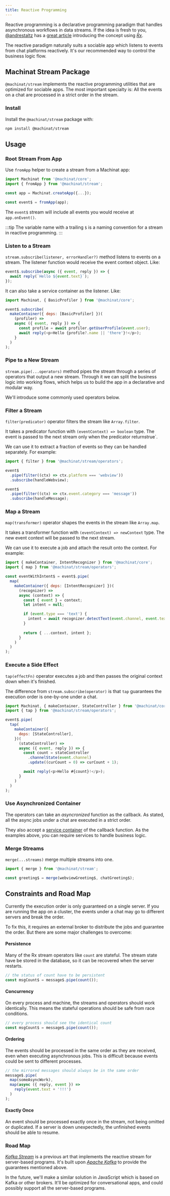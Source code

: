 ```yaml
---
title: Reactive Programming
---
```


Reactive programming is a declarative programming paradigm that handles asynchronous workflows in data streams.
If the idea is fresh to you, [@andrestaltz](https://twitter.com/andrestaltz)
has a [great article](https://gist.github.com/staltz/868e7e9bc2a7b8c1f754) introducing the concept using [_Rx_](https://reactivex.io/).

The reactive paradigm naturally suits a sociable app which listens to events from chat platforms reactively.
It's our recommended way to control the business logic flow.

## Machinat Stream Package

`@machinat/stream` implements the reactive programming utilities that are optimized for sociable apps.
The most important specialty is: All the events on a chat are processed in a strict order in the stream.

### Install

Install the `@machinat/stream` package with:

```bash
npm install @machinat/stream
```

## Usage

### Root Stream From App

Use `fromApp` helper to create a stream from a Machinat app:

```js
import Machinat from '@machinat/core';
import { fromApp } from '@machinat/stream';

const app = Machinat.createApp({...});

const event$ = fromApp(app);
```

The `event$` stream will include all events you would receive at `app.onEvent()`.

:::tip
The variable name with a trailing `$` is a naming convention for a stream in reactive programming.
:::

### Listen to a Stream

`stream.subscribe(listener, errorHandler?)` method listens to events on a stream.
The listener function would receive the event context object.
Like:

```js
event$.subscribe(async ({ event, reply }) => {
  await reply(`Hello ${event.text}`);
});
```

It can also take a service container as the listener.
Like:

```js
import Machinat, { BasicProfiler } from '@machinat/core';

event$.subscribe(
  makeContainer({ deps: [BasicProfiler] })(
    (profiler) =>
    async ({ event, reply }) => {
      const profile = await profiler.getUserProfile(event.user);
      await reply(<p>Hello {profile?.name || 'there'}!</p>);
    }
  )
);
```

### Pipe to a New Stream

`stream.pipe(...operators)` method pipes the stream through a series of operators that output a new stream.
Through it we can split the business logic into working flows,
which helps us to build the app in a declarative and modular way.

We'll introduce some commonly used operators below.

### Filter a Stream

`filter(predicator)` operator filters the stream like `Array.filter`.

It takes a predicator function with `(eventContext) => boolean` type.
The event is passed to the next stream only when the predicator returnstrue`.

We can use it to extract a fraction of events so they can be handled separately.
For example:

```js
import { filter } from '@machinat/stream/operators';

event$
  .pipe(filter((ctx) => ctx.platform === 'webview'))
  .subscribe(handleWebview);

event$
  .pipe(filter((ctx) => ctx.event.category === 'message'))
  .subscribe(handleMessage);
```

### Map a Stream

`map(transformer)` operator shapes the events in the stream like `Array.map`.

It takes a transformer function with `(eventContext) => newContext` type.
The new event context will be passed to the next stream.

We can use it to execute a job and attach the result onto the context. 
For example:

```js
import { makeContainer, IntentRecognizer } from '@machinat/core';
import { map } from '@machinat/stream/operators';

const eventWithIntent$ = event$.pipe(
  map(
    makeContainer({ deps: [IntentRecognizer] })(
      (recognizer) =>
      async (context) => {
        const { event } = context;
        let intent = null;

        if (event.type === 'text') {
          intent = await recognizer.detectText(event.channel, event.text);
        }
        
        return { ...context, intent };
      }
    )
  )
);
```

### Execute a Side Effect

`tap(effectFn)` operator executes a job and then passes the original context down when it's finished.
 
The difference from `stream.subscribe(operator)` is that `tap` guarantees the execution order is one-by-one under a chat.

```js
import Machinat, { makeContainer, StateController } from '@machinat/core';
import { tap } from '@machinat/stream/operators';

event$.pipe(
  tap(
    makeContainer({
      deps: [StateController],
    })(
      (stateController) =>
      async ({ event, reply }) => {
        const count = stateController
          .channelState(event.channel)
          .update((curCount = 0) => curCount + 1);

        await reply(<p>Hello #{count}!</p>);
      }
    )
  )
);
```

### Use Asynchronized Container

The operators can take an _asyncronized_ function as the callback.
As stated, all the async jobs under a chat are executed in a strict order.

They also accept a [service container](dependency-injection.md#service-container)
of the callback function.
As the examples above, you can require services to handle business logic.

### Merge Streams

`merge(...streams)` merge multiple streams into one.

```js
import { merge } from '@machinat/stream';

const greeting$ = merge(webviewGreeting$, chatGreeting$);
```

## Constraints and Road Map

Currently the execution order is only guaranteed on a single server.
If you are running the app on a cluster,
the events under a chat may go to different servers and break the order.

To fix this, it requires an external broker to distribute the jobs and guarantee the order.
But there are some major challenges to overcome: 

#### Persistence

Many of the Rx stream operators like `count` are stateful. 
The stream state have be stored in the database,
so it can be recovered when the server restarts.

```js
// the status of count have to be persistent
const msgCount$ = message$.pipe(count());
```

#### Concurrency

On every process and machine,
the streams and operators should work identically.
This means the stateful operations should be safe from race conditions. 

```js
// every process should see the identical count
const msgCount$ = message$.pipe(count());
```

#### Ordering

The events should be processed in the same order as they are received,
even when executing asynchronous jobs.
This is difficult because events could be sent to different processes.

```js
// the mirrored messages should always be in the same order
message$.pipe(
  map(someAsyncWork),
  map(async ({ reply, event }) =>
    reply(event.text + '!!!')
  )
);
```

#### Exactly Once

An event should be processed exactly once in the stream,
not being omitted or duplicated.
If a server is down unexpectedly,
the unfinished events should be able to resume.

### Road Map

[_Kafka Stream_](https://kafka.apache.org/documentation/streams/) is a previous art that implements the reactive stream for server-based programs.
It's built upon [_Apache Kafka_](https://kafka.apache.org/) to provide the guarantees mentioned above.

In the future, we'll make a similar solution in JavaScript which is based on Kafka or other brokers.
It'll be optimized for conversational apps, and could possibly support all the server-based programs.
